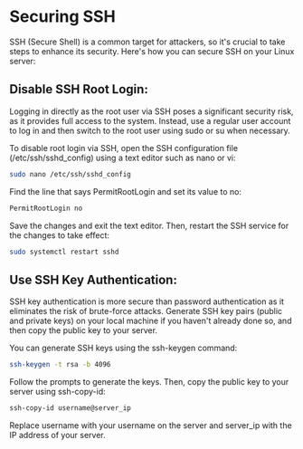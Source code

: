 # Securing SSH
SSH (Secure Shell) is a common target for attackers, so it's crucial to take steps to enhance its security. Here's how you can secure SSH on your Linux server:

## Disable SSH Root Login:
Logging in directly as the root user via SSH poses a significant security risk, as it provides full access to the system. Instead, use a regular user account to log in and then switch to the root user using sudo or su when necessary.

To disable root login via SSH, open the SSH configuration file (/etc/ssh/sshd_config) using a text editor such as nano or vi:

```bash
sudo nano /etc/ssh/sshd_config
```
Find the line that says PermitRootLogin and set its value to no:
```bash
PermitRootLogin no
```

Save the changes and exit the text editor. Then, restart the SSH service for the changes to take effect:
```bash
sudo systemctl restart sshd
```

## Use SSH Key Authentication: 
SSH key authentication is more secure than password authentication as it eliminates the risk of brute-force attacks. Generate SSH key pairs (public and private keys) on your local machine if you haven't already done so, and then copy the public key to your server.

You can generate SSH keys using the ssh-keygen command:
```bash
ssh-keygen -t rsa -b 4096
```

Follow the prompts to generate the keys. Then, copy the public key to your server using ssh-copy-id:

```bash
ssh-copy-id username@server_ip
```
Replace username with your username on the server and server_ip with the IP address of your server.
















